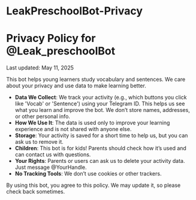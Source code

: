 # LeakPreschoolBot-Privacy
<!DOCTYPE html>
<html lang="en">
<head>
    <meta charset="UTF-8">
    <title>Privacy Policy for @Leak_preschoolBot</title>
</head>
<body>
    <h1>Privacy Policy for @Leak_preschoolBot</h1>
    <p>Last updated: May 11, 2025</p>
    <p>This bot helps young learners study vocabulary and sentences. We care about your privacy and use data to make learning better.</p>
    <ul>
        <li><strong>Data We Collect</strong>: We track your activity (e.g., which buttons you click like 'Vocab' or 'Sentence') using your Telegram ID. This helps us see what you learn and improve the bot. We don’t store names, addresses, or other personal info.</li>
        <li><strong>How We Use It</strong>: The data is used only to improve your learning experience and is not shared with anyone else.</li>
        <li><strong>Storage</strong>: Your activity is saved for a short time to help us, but you can ask us to remove it.</li>
        <li><strong>Children</strong>: This bot is for kids! Parents should check how it’s used and can contact us with questions.</li>
        <li><strong>Your Rights</strong>: Parents or users can ask us to delete your activity data. Just message @YourHandle.</li>
        <li><strong>No Tracking Tools</strong>: We don’t use cookies or other trackers.</li>
    </ul>
    <p>By using this bot, you agree to this policy. We may update it, so please check back sometimes.</p>
</body>
</html>
